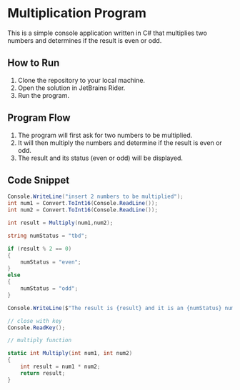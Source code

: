 # Multiplication Program

This is a simple console application written in C# that multiplies two numbers and determines if the result is even or odd.

## How to Run

1. Clone the repository to your local machine.
2. Open the solution in JetBrains Rider.
3. Run the program.

## Program Flow

1. The program will first ask for two numbers to be multiplied.
2. It will then multiply the numbers and determine if the result is even or odd.
3. The result and its status (even or odd) will be displayed.

## Code Snippet

```csharp
Console.WriteLine("insert 2 numbers to be multiplied");
int num1 = Convert.ToInt16(Console.ReadLine());
int num2 = Convert.ToInt16(Console.ReadLine());

int result = Multiply(num1,num2);

string numStatus = "tbd";

if (result % 2 == 0)
{
    numStatus = "even";
}
else
{
    numStatus = "odd";
}

Console.WriteLine($"The result is {result} and it is an {numStatus} number.");

// close with key
Console.ReadKey();

// multiply function

static int Multiply(int num1, int num2)
{
    int result = num1 * num2;
    return result;
}
